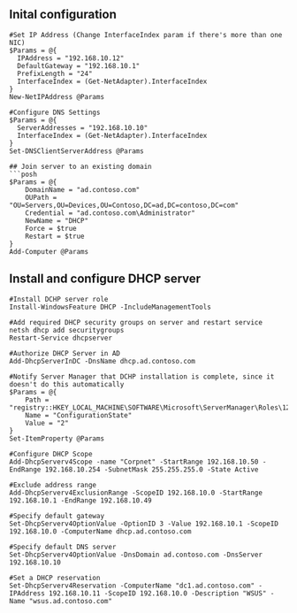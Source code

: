 ## Inital configuration
```posh
#Set IP Address (Change InterfaceIndex param if there's more than one NIC)
$Params = @{
  IPAddress = "192.168.10.12"
  DefaultGateway = "192.168.10.1"
  PrefixLength = "24"
  InterfaceIndex = (Get-NetAdapter).InterfaceIndex
}
New-NetIPAddress @Params

#Configure DNS Settings
$Params = @{
  ServerAddresses = "192.168.10.10"
  InterfaceIndex = (Get-NetAdapter).InterfaceIndex
}
Set-DNSClientServerAddress @Params

## Join server to an existing domain
```posh
$Params = @{
	DomainName = "ad.contoso.com"
	OUPath = "OU=Servers,OU=Devices,OU=Contoso,DC=ad,DC=contoso,DC=com"
	Credential = "ad.contoso.com\Administrator"
	NewName = "DHCP"
	Force = $true
	Restart = $true
}
Add-Computer @Params
```

## Install and configure DHCP server
```posh
#Install DCHP server role
Install-WindowsFeature DHCP -IncludeManagementTools

#Add required DHCP security groups on server and restart service
netsh dhcp add securitygroups
Restart-Service dhcpserver

#Authorize DHCP Server in AD
Add-DhcpServerInDC -DnsName dhcp.ad.contoso.com

#Notify Server Manager that DCHP installation is complete, since it doesn't do this automatically
$Params = @{
    Path = "registry::HKEY_LOCAL_MACHINE\SOFTWARE\Microsoft\ServerManager\Roles\12"
    Name = "ConfigurationState"
    Value = "2"
}
Set-ItemProperty @Params

#Configure DHCP Scope
Add-DhcpServerv4Scope -name "Corpnet" -StartRange 192.168.10.50 -EndRange 192.168.10.254 -SubnetMask 255.255.255.0 -State Active

#Exclude address range
Add-DhcpServerv4ExclusionRange -ScopeID 192.168.10.0 -StartRange 192.168.10.1 -EndRange 192.168.10.49

#Specify default gateway 
Set-DhcpServerv4OptionValue -OptionID 3 -Value 192.168.10.1 -ScopeID 192.168.10.0 -ComputerName dhcp.ad.contoso.com

#Specify default DNS server
Set-DhcpServerv4OptionValue -DnsDomain ad.contoso.com -DnsServer 192.168.10.10

#Set a DHCP reservation
Set-DhcpServerv4Reservation -ComputerName "dc1.ad.contoso.com" -IPAddress 192.168.10.11 -ScopeID 192.168.10.0 -Description "WSUS" -Name "wsus.ad.contoso.com"
```
